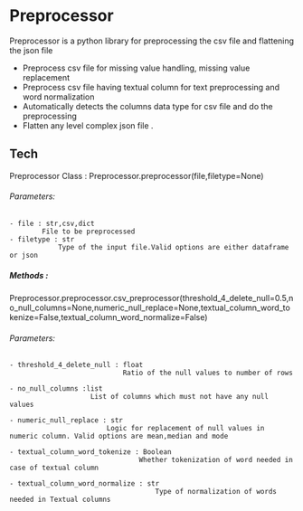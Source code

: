 # Preprocessor

Preprocessor is a python library for preprocessing the csv file and flattening the json file

  - Preprocess csv file for missing value handling, missing value replacement 
  - Preprocess csv file having textual column for text preprocessing and word normalization
  - Automatically detects the columns data type for csv file and do the preprocessing
  - Flatten any level complex json file .



## Tech

Preprocessor Class :
Preprocessor.preprocessor(file,filetype=None)
###### Parameters:
    - file : str,csv,dict
            File to be preprocessed
    - filetype : str
                Type of the input file.Valid options are either dataframe or json
##### Methods :
Preprocessor.preprocessor.csv_preprocessor(threshold_4_delete_null=0.5,no_null_columns=None,numeric_null_replace=None,textual_column_word_tokenize=False,textual_column_word_normalize=False)
###### Parameters:
    - threshold_4_delete_null : float
                                Ratio of the null values to number of rows
                                
    - no_null_columns :list
                        List of columns which must not have any null values
                        
    - numeric_null_replace : str 
                            Logic for replacement of null values in numeric column. Valid options are mean,median and mode
    
    - textual_column_word_tokenize : Boolean
                                    Whether tokenization of word needed in case of textual column
                                    
    - textual_column_word_normalize : str
                                        Type of normalization of words needed in Textual columns
                                        



